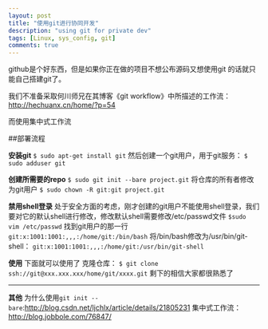 ```yaml
---
layout: post
title: "使用git进行协同开发"
description: "using git for private dev"
tags: [Linux, sys_config, git]
comments: true
---
```


github是个好东西，但是如果你正在做的项目不想公布源码又想使用git 的话就只能自己搭建git了。

我们不准备采取何川师兄在其博客《git workflow》中所描述的工作流：http://hechuanx.cn/home/?p=54

而使用集中式工作流

##部署流程

**安装git**
`$ sudo apt-get install git`
然后创建一个git用户，用于git服务：
`$ sudo adduser git`

**创建所需要的repo**
`$ sudo git init --bare project.git`
将仓库的所有者修改为git用户
`$ sudo chown -R git:git project.git`

**禁用shell登录**
处于安全方面的考虑，刚才创建的git用户不能使用shell登录，我们要对它的默认shell进行修改，修改默认shell需要修改/etc/passwd文件
`$sudo vim /etc/passwd`
找到git用户的那一行
`git:x:1001:1001:,,,:/home/git:/bin/bash`
将/bin/bash修改为/usr/bin/git-shell：
`git:x:1001:1001:,,,:/home/git:/usr/bin/git-shell`

**使用**
下面就可以使用了
克隆仓库：
`$ git clone ssh://git@xxx.xxx.xxx/home/git/xxxx.git`
剩下的相信大家都很熟悉了

---

**其他**
为什么使用`git init --bare`:http://blog.csdn.net/ljchlx/article/details/21805231
集中式工作流：http://blog.jobbole.com/76847/